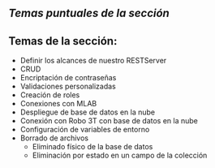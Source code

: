 ## _Temas puntuales de la sección_

## Temas de la sección:

- Definir los alcances de nuestro RESTServer
- CRUD
- Encriptación de contraseñas
- Validaciones personalizadas
- Creación de roles
- Conexiones con MLAB
- Despliegue de base de datos en la nube
- Conexión con Robo 3T con base de datos en la nube
- Configuración de variables de entorno
- Borrado de archivos
  * Eliminado físico de la base de datos
  * Eliminación por estado en un campo de la colección